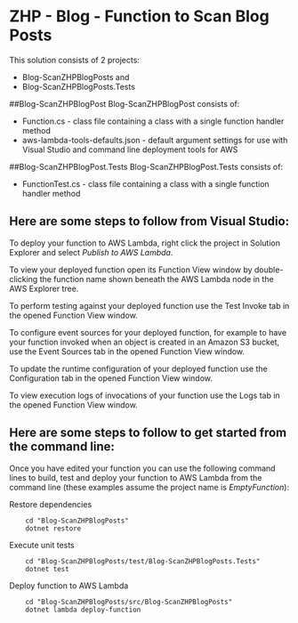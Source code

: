 # ZHP - Blog - Function to Scan Blog Posts

This solution consists of 2 projects:
* Blog-ScanZHPBlogPosts
and
* Blog-ScanZHPBlogPosts.Tests

##Blog-ScanZHPBlogPost
Blog-ScanZHPBlogPost consists of:
* Function.cs - class file containing a class with a single function handler method
* aws-lambda-tools-defaults.json - default argument settings for use with Visual Studio and command line deployment tools for AWS

##Blog-ScanZHPBlogPost.Tests
Blog-ScanZHPBlogPost.Tests consists of:
* FunctionTest.cs - class file containing a class with a single function handler method

## Here are some steps to follow from Visual Studio:

To deploy your function to AWS Lambda, right click the project in Solution Explorer and select *Publish to AWS Lambda*.

To view your deployed function open its Function View window by double-clicking the function name shown beneath the AWS Lambda node in the AWS Explorer tree.

To perform testing against your deployed function use the Test Invoke tab in the opened Function View window.

To configure event sources for your deployed function, for example to have your function invoked when an object is created in an Amazon S3 bucket, use the Event Sources tab in the opened Function View window.

To update the runtime configuration of your deployed function use the Configuration tab in the opened Function View window.

To view execution logs of invocations of your function use the Logs tab in the opened Function View window.

## Here are some steps to follow to get started from the command line:

Once you have edited your function you can use the following command lines to build, test and deploy your function to AWS Lambda from the command line (these examples assume the project name is *EmptyFunction*):

Restore dependencies
```
    cd "Blog-ScanZHPBlogPosts"
    dotnet restore
```

Execute unit tests
```
    cd "Blog-ScanZHPBlogPosts/test/Blog-ScanZHPBlogPosts.Tests"
    dotnet test
```

Deploy function to AWS Lambda
```
    cd "Blog-ScanZHPBlogPosts/src/Blog-ScanZHPBlogPosts"
    dotnet lambda deploy-function
```
